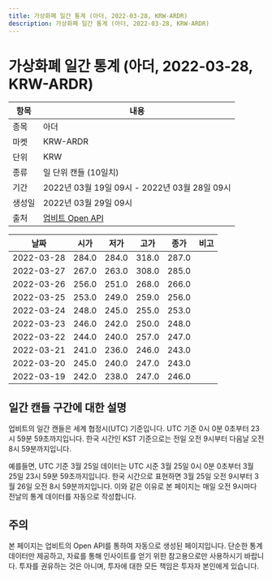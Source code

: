 ```yaml
---
title: 가상화폐 일간 통계 (아더, 2022-03-28, KRW-ARDR)
description: 가상화폐 일간 통계 (아더, 2022-03-28, KRW-ARDR)
---
```


가상화폐 일간 통계 (아더, 2022-03-28, KRW-ARDR)
===

|항목|내용|
|--|--|
|종목|아더|
|마켓|KRW-ARDR|
|단위|KRW|
|종류|일 단위 캔들 (10일치)|
|기간|2022년 03월 19일 09시 - 2022년 03월 28일 09시|
|생성일|2022년 03월 29일 09시|
|출처|[업비트 Open API](https://docs.upbit.com)|


|날짜|시가|저가|고가|종가|비고|
|--|--|--|--|--|--|
|2022-03-28|284.0|284.0|318.0|287.0|    |
|2022-03-27|267.0|263.0|308.0|285.0|    |
|2022-03-26|256.0|251.0|268.0|266.0|    |
|2022-03-25|253.0|249.0|259.0|256.0|    |
|2022-03-24|248.0|245.0|255.0|253.0|    |
|2022-03-23|246.0|242.0|250.0|248.0|    |
|2022-03-22|244.0|240.0|257.0|247.0|    |
|2022-03-21|241.0|236.0|246.0|243.0|    |
|2022-03-20|245.0|240.0|247.0|243.0|    |
|2022-03-19|242.0|238.0|247.0|246.0|    |


일간 캔들 구간에 대한 설명
---


업비트의 일간 캔들은 세계 협정시(UTC) 기준입니다. 
UTC 기준 0시 0분 0초부터 23시 59분 59초까지입니다. 
한국 시간인 KST 기준으로는 전일 오전 9시부터 다음날 오전 8시 59분까지입니다. 


예를들면, UTC 기준 3월 25일 데이터는 UTC 시준 3월 25일 0시 0분 0초부터 3월 25일 23시 59분 59초까지입니다. 
한국 시간으로 표현하면 3월 25일 오전 9시부터 3월 26일 오전 8시 59분까지입니다. 
이와 같은 이유로 본 페이지는 매일 오전 9시마다 전날의 통계 데이터를 자동으로 작성합니다. 


주의
---


본 페이지는 업비트의 Open API를 통하여 자동으로 생성된 페이지입니다. 
단순한 통계 데이터만 제공하고, 자료를 통해 인사이트를 얻기 위한 참고용으로만 사용하시기 바랍니다. 
투자를 권유하는 것은 아니며, 투자에 대한 모든 책임은 투자자 본인에게 있습니다. 
